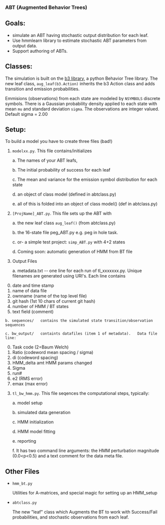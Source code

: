 ### ABT (Augmented Behavior Trees)

## Goals: 
 * simulate an ABT having stochastic output distribution for each leaf.
 * Use hmmlearn library to estimate stochastic ABT parameters from output data.
 * Support authoring of ABTs.

 
## Classes:

The simulation is built on the [b3 library](https://github.com/behavior3/behavior3py),
a python Behavior Tree library.  The new leaf class, `aug_leaf(b3.Action)` inherits the 
b3 Action class and adds transition and emission probabilities.  

Emmisions (observations) from each state are modeled by `NSYMBOLS`  discrete symbols. 
There is a Gaussian probability density applied to each state with mean `mu` and standard deviation `sigma`.  The observations are integer valued.  Default sigma = 2.00

## Setup:

To build a model you have to create three files (bad!)

1. `modelxx.py`.   This file contains/initializes
 
    a. The names of your ABT leafs,
    
    b. The initial probability of success for each leaf
    
    c. The mean and variance for the emission symbol distribution for each state

    d. an object of class model (defined in abtclass.py)
    
    e. all of this is folded into an object of class model() (def in abtclass.py)

2. `[ProjName]_ABT.py`.   This file sets up the ABT with 
 
    a. the new leaf class `aug_leaf()` (from abtclass.py)
    
    b. the 16-state file peg_ABT.py  e.g. peg in hole task. 
    
    c. or- a simple test project:   `simp_ABT.py` with 4+2 states

    d. Coming soon: automatic generation of HMM from BT file

2. Output Files

    a. metadata.txt -- one line for each run of tl_xxxxxxx.py. 
    Unique filenames are generated using URI's.  Each line contains 
  0) date and time stamp
  1) name of data file
  2) ownname  (name of the top level file)
  3) git hash (1st 10 chars of current git hash)
  4) number of HMM / BT states
  5) text field (comment)

    b. sequences/   contains the simulated state transition/observation sequences

    c. bw_output/   containts datafiles (item 1 of metadata).   Data file line:
   0)  Task code (2=Baum Welch)
   1)  Ratio  (codeword mean spacing / sigma)
   2)  di     (codeword spacing)
   3)  HMM_delta    amt HMM params changed
   4)  Sigma
   5)  run#
   6)  e2 (RMS error)
   7)  emax (max error)



   

3. `tl_bw_hmm.py`.   This file seqences the computational steps, typically:
 
    a. model setup
    
    b. simulated data generation
    
    c. HMM initialization
    
    d. HMM model fitting
    
    e. reporting

    f. It has two command line arguments:   the HMM perturbation magnitude (0.0<p<0.5) and a text comment for the data meta file. 
    
## Other Files

 * `hmm_bt.py`
 
    Utilities for A-matrices, and special magic for setting up an HMM_setup
    
 * `abtclass.py`

    The new "leaf" class which Augments the BT to work with Success/Fail probabilities, and stochastic observations from each leaf. 
    
